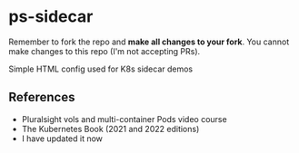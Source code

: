 # ps-sidecar

Remember to fork the repo and **make all changes to your fork**. You cannot make changes to this repo (I'm not accepting PRs).

Simple HTML config used for K8s sidecar demos

## References

- Pluralsight vols and multi-container Pods video course
- The Kubernetes Book (2021 and 2022 editions)
- I have updated it now
